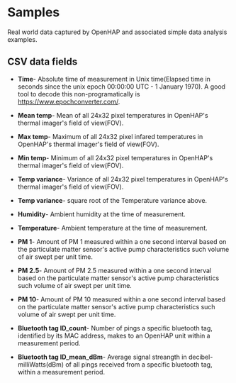 # Samples

Real world data captured by OpenHAP and associated simple data analysis examples.

## CSV data fields

* **Time**- Absolute time of measurement in Unix time(Elapsed time in seconds since the unix epoch 00:00:00 UTC - 1 January 1970). A good tool to decode this non-programatically is https://www.epochconverter.com/.

* **Mean temp**- Mean of all 24x32 pixel temperatures in OpenHAP's thermal imager's field of view(FOV).

* **Max temp**- Maximum of all 24x32 pixel infared temperatures in OpenHAP's thermal imager's field of view(FOV).

* **Min temp**- Minimum of all 24x32 pixel temperatures in OpenHAP's thermal imager's field of view(FOV).

* **Temp variance**- Variance of all 24x32 pixel temperatures in OpenHAP's thermal imager's  field of view(FOV).

* **Temp variance**- square root of the Temperature variance above.

* **Humidity**- Ambient humidity at the time of measurement.

* **Temperature**- Ambient temperature at the time of measurement.

* **PM 1**- Amount of PM 1 measured within a one second interval based on the particulate matter sensor's active pump characteristics such volume of air swept per unit time.

* **PM 2.5**- Amount of PM 2.5 measured within a one second interval based on the particulate matter sensor's active pump characteristics such volume of air swept per unit time.

* **PM 10**- Amount of PM 10 measured within a one second interval based on the particulate matter sensor's active pump characteristics such volume of air swept per unit time.

* **Bluetooth tag ID_count**- Number of pings a specific bluetooth tag, identified by its MAC address, makes to an OpenHAP unit within a measurement period.

* **Bluetooth tag ID_mean_dBm**- Average signal streangth in decibel-milliWatts(dBm) of all pings received from a specific bluetooth tag, within a measurement period.
